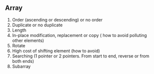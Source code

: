 ## Array ##

1. Order (ascending or descending) or no order 
2. Duplicate or no duplicate
3. Length
4. In-place modification, replacement or copy ( how to avoid polluting other elements) 
5. Rotate
6. High cost of shifting element (how to avoid) 
7. Searching (1 pointer or 2 pointers. From start to end, reverse or from both ends) 
8. Subarray

